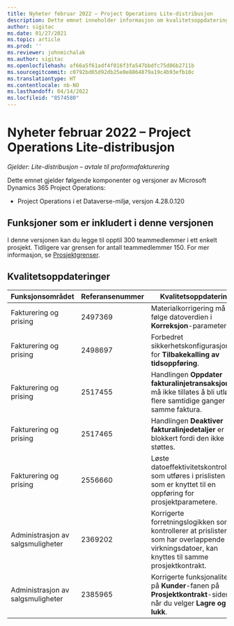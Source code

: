 ```yaml
---
title: Nyheter februar 2022 – Project Operations Lite-distribusjon
description: Dette emnet inneholder informasjon om kvalitetsoppdateringene som er tilgjengelige i utgivelsen av Project Operations Lite-distribusjon fra februar 2022.
author: sigitac
ms.date: 01/27/2021
ms.topic: article
ms.prod: ''
ms.reviewer: johnmichalak
ms.author: sigitac
ms.openlocfilehash: af66a5f61adf4f016f3fa547bbdfc75d06b2711b
ms.sourcegitcommit: c0792bd65d92db25e0e8864879a19c4b93efb10c
ms.translationtype: HT
ms.contentlocale: nb-NO
ms.lasthandoff: 04/14/2022
ms.locfileid: "8574580"
---
```

# <a name="whats-new-february-2022---project-operations-lite-deployment"></a>Nyheter februar 2022 – Project Operations Lite-distribusjon

_Gjelder: Lite-distribusjon – avtale til proformafakturering_

Dette emnet gjelder følgende komponenter og versjoner av Microsoft Dynamics 365 Project Operations:

- Project Operations i et Dataverse-miljø, versjon 4.28.0.120

## <a name="features-included-in-this-release"></a>Funksjoner som er inkludert i denne versjonen

I denne versjonen kan du legge til opptil 300 teammedlemmer i ett enkelt prosjekt. Tidligere var grensen for antall teammedlemmer 150. For mer informasjon, se [Prosjektgrenser](../../project-management/create-wbs.md#project-limitations).

## <a name="quality-updates"></a>Kvalitetsoppdateringer

| Funksjonsområdet | Referansenummer | Kvalitetsoppdatering |
| --- | --- | --- |
| Fakturering og prising | 2497369 | Materialkorrigering må følge datoverdien i **Korreksjon**-parameterne. |
| Fakturering og prising | 2498697 | Forbedret sikkerhetskonfigurasjonen for **Tilbakekalling av tidsoppføring**. |
| Fakturering og prising | 2517455 | Handlingen **Oppdater fakturalinjetransaksjoner** må ikke tillates å bli utløst flere samtidige ganger for samme faktura. |
| Fakturering og prising | 2517465 | Handlingen **Deaktiver fakturalinjedetaljer** er blokkert fordi den ikke støttes. |
| Fakturering og prising | 2556660 | Løste datoeffektivitetskontrollene som utføres i prislisten som er knyttet til en oppføring for prosjektparametere. |
|   Administrasjon av salgsmuligheter | 2369202 | Korrigerte forretningslogikken som kontrollerer at prislister som har overlappende virkningsdatoer, kan knyttes til samme prosjektkontrakt. |
|   Administrasjon av salgsmuligheter | 2385965 | Korrigerte funksjonaliteten på **Kunder**-fanen på **Prosjektkontrakt**-siden når du velger **Lagre og lukk**. |

